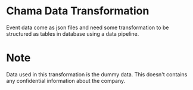 # Chama Data Transformation
Event data come as json files and need some transformation to be structured as tables in database using a data pipeline.

# Note
Data used in this transformation is the dummy data. This doesn't contains any confidential information about the company.
